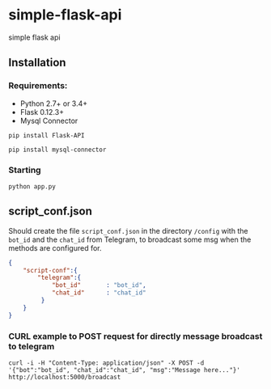 # simple-flask-api
simple flask api 

## Installation

### Requirements:

   - Python 2.7+ or 3.4+
   - Flask 0.12.3+
   - Mysql Connector

```pip install Flask-API```

```pip install mysql-connector```

### Starting
```python app.py```

## script_conf.json

Should create the file ```script_conf.json``` in the directory ```/config``` with the ```bot_id``` and the ```chat_id``` from Telegram, to broadcast some msg when the methods are configured for.

```json
{
    "script-conf":{
        "telegram":{
            "bot_id"       : "bot_id", 
            "chat_id"      : "chat_id"
         }
    }
}
```

### CURL example to POST request  for directly message broadcast to telegram
```curl -i -H "Content-Type: application/json" -X POST -d '{"bot":"bot_id", "chat_id":"chat_id", "msg":"Message here..."}' http://localhost:5000/broadcast```
